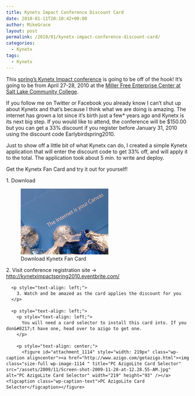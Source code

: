 ```yaml
---
title: Kynetx Impact Conference Discount Card
date: 2010-01-11T20:10:42+00:00
author: MikeGrace
layout: post
permalink: /2010/01/kynetx-impact-conference-discount-card/
categories:
  - Kynetx
tags:
  - Kynetx
---
```

<p style="text-align: left;">
  This <a href="http://kynetximpactspring2010.eventbrite.com/">spring&#8217;s Kynetx Impact conference</a> is going to be off of the hook! It&#8217;s going to be from April 27-28, 2010 at the <a href="http://www.slcc.edu/locations/miller.asp">Miller Free Enterprise Center at Salt Lake Community College</a>.
</p>

<p style="text-align: left;">
  If you follow me on Twitter or Facebook you already know I can&#8217;t shut up about Kynetx and that&#8217;s because I think what we are doing is amazing. The internet has grown a lot since it&#8217;s birth just a few* years ago and Kynetx is its next big step. If you would like to attend, the conference will be $150.00 but you can get a 33% discount if you register before January 31, 2010 using the discount code Earlybirdspring2010.
</p>

<p style="text-align: left;">
  Just to show off a little bit of what Kynetx can do, I created a simple Kynetx application that will enter the discount code to get 33% off, and will apply it to the total. The application took about 5 min. to write and deploy.
</p>

<p style="text-align: left;">
  Get the Kynetx Fan Card and try it out for yourself!
</p>

<p style="text-align: left;">
  1. Download
</p>

<p style="text-align: center;">
  <figure id="attachment_1178" style="width: 240px" class="wp-caption aligncenter"><a href="/assets/2010/01/Kynetx+Fan.crd_.zip"><img class="size-full wp-image-1178 " title="Kynetx Fan Card" src="/assets/2009/12/devex_web.jpg" alt="Download Kynetx Fan Card" width="240" height="180" /></a><figcaption class="wp-caption-text">Download Kynetx Fan Card</figcaption></figure> 
  
  <p style="text-align: left;">
    <p style="text-align: left;">
      <p style="text-align: left;">
        2. Visit conference registration site -> <a href="http://kynetximpactspring2010.eventbrite.com/">http://kynetximpactspring2010.eventbrite.com/</a>
      </p>
      
      <p style="text-align: left;">
        3. Watch and be amazed as the card applies the discount for you
      </p>
      
      <p style="text-align: left;">
        <p style="text-align: left;">
          You will need a card selector to install this card into. If you don&#8217;t have one, head over to azigo to get one.
        </p>
        
        <p style="text-align: center;">
          <figure id="attachment_1114" style="width: 219px" class="wp-caption aligncenter"><a href="http://www.azigo.com/getazigo.html"><img class="size-full wp-image-1114 " title="PC AzigoLite Card Selector" src="/assets/2009/11/Screen-shot-2009-11-28-at-12.28.55-AM.jpg" alt="PC AzigoLite Card Selector" width="219" height="93" /></a><figcaption class="wp-caption-text">PC AzigoLite Card Selector</figcaption></figure>